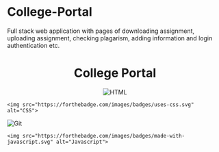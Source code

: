 # College-Portal
Full stack web application with pages of downloading assignment, uploading assignment, checking plagarism, adding information and login authentication etc.

<h1 align="center">
<!--   <a href="https://github.com/umangraval/Smart-Checkout"><img src="./brand_assets/banner.png" width=600 alt="Smart-Checkout"></a> -->
  College Portal
</h1>



<p align="center">
    <img src="https://forthebadge.com/images/badges/uses-html.svg" alt="HTML">

    <img src="https://forthebadge.com/images/badges/uses-css.svg" alt="CSS">


   <img src="https://forthebadge.com/images/badges/uses-git.svg" alt="Git">
  
    <img src="https://forthebadge.com/images/badges/made-with-javascript.svg" alt="Javascript">
</p>
